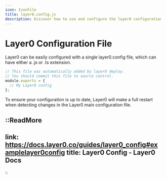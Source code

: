 ```yaml
---
icon: IconFile
title: layer0.config.js
description: Discover how to use and configure the layer0 configuration file.
---
```


# Layer0 Configuration File

Layer0 can be easily configured with a single layer0.config file, which can have either a .js or .ts extension.

```js
// This file was automatically added by layer0 deploy.
// You should commit this file to source control.
module.exports = {
  // My Layer0 config
};
```

To ensure your configuration is up to date, Layer0 will make a full restart when detecting changes in the Layer0 main configuration file.

::ReadMore
---
link: https://docs.layer0.co/guides/layer0_config#examplelayer0config
title: Layer0 Config - Layer0 Docs
---
::
